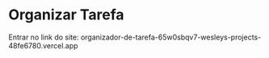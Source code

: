 # Organizar Tarefa

Entrar no link do site: organizador-de-tarefa-65w0sbqv7-wesleys-projects-48fe6780.vercel.app
